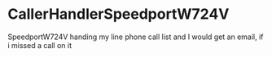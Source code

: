 CallerHandlerSpeedportW724V
===========================

SpeedportW724V handing my line phone call list and I would get an email, if i missed a call on it
